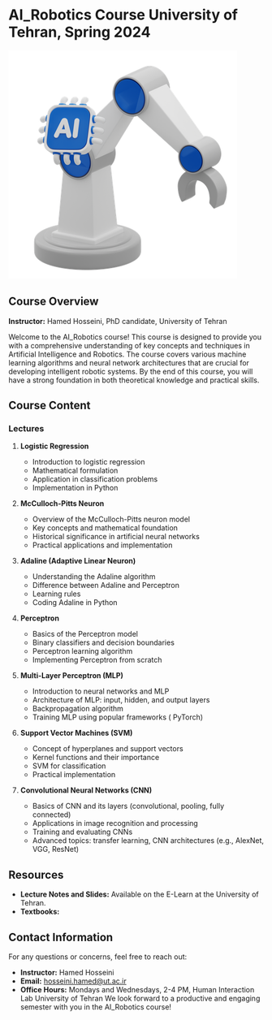 # AI_Robotics Course University of Tehran, Spring 2024

![AI and Robotics](AI_Robotics_Logo.png)

## Course Overview

**Instructor:** Hamed Hosseini, PhD candidate, University of Tehran

Welcome to the AI_Robotics course! This course is designed to provide you with a comprehensive understanding of key concepts and techniques in Artificial Intelligence and Robotics. The course covers various machine learning algorithms and neural network architectures that are crucial for developing intelligent robotic systems. By the end of this course, you will have a strong foundation in both theoretical knowledge and practical skills.

## Course Content

### Lectures

1. **Logistic Regression**
   - Introduction to logistic regression
   - Mathematical formulation
   - Application in classification problems
   - Implementation in Python

2. **McCulloch-Pitts Neuron**
   - Overview of the McCulloch-Pitts neuron model
   - Key concepts and mathematical foundation
   - Historical significance in artificial neural networks
   - Practical applications and implementation

3. **Adaline (Adaptive Linear Neuron)**
   - Understanding the Adaline algorithm
   - Difference between Adaline and Perceptron
   - Learning rules
   - Coding Adaline in Python

4. **Perceptron**
   - Basics of the Perceptron model
   - Binary classifiers and decision boundaries
   - Perceptron learning algorithm
   - Implementing Perceptron from scratch

5. **Multi-Layer Perceptron (MLP)**
   - Introduction to neural networks and MLP
   - Architecture of MLP: input, hidden, and output layers
   - Backpropagation algorithm
   - Training MLP using popular frameworks ( PyTorch)

6. **Support Vector Machines (SVM)**
   - Concept of hyperplanes and support vectors
   - Kernel functions and their importance
   - SVM for classification
   - Practical implementation
7. **Convolutional Neural Networks (CNN)**
   - Basics of CNN and its layers (convolutional, pooling, fully connected)
   - Applications in image recognition and processing
   - Training and evaluating CNNs
   - Advanced topics: transfer learning, CNN architectures (e.g., AlexNet, VGG, ResNet)


## Resources

- **Lecture Notes and Slides:** Available on the E-Learn at the University of Tehran.
- **Textbooks:**



## Contact Information
For any questions or concerns, feel free to reach out:

- **Instructor:** Hamed Hosseini
- **Email:** [hosseini.hamed@ut.ac.ir](mailto:hosseini.hamed@ut.ac.ir)
- **Office Hours:** Mondays and Wednesdays, 2-4 PM, Human Interaction Lab University of Tehran
We look forward to a productive and engaging semester with you in the AI_Robotics course! 
